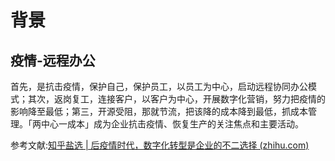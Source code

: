 # 

# 背景

## 疫情-远程办公

首先，是抗击疫情，保护自己，保护员工，以员工为中心，启动远程协同办公模式；其次，返岗复工，连接客户，以客户为中心，开展数字化营销，努力把疫情的影响降至最低；第三，开源受阻，那就节流，把该降的成本降到最低，抓成本管理。「两中心一成本」成为企业抗击疫情、恢复生产的关注焦点和主要活动。

参考文献:[知乎盐选 | 后疫情时代，数字化转型是企业的不二选择 (zhihu.com)](https://www.zhihu.com/market/paid_magazine/1231627530223759360/section/1231627538209497088?origin_label=search)
